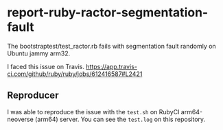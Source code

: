 # report-ruby-ractor-segmentation-fault

The bootstraptest/test_ractor.rb fails with segmentation fault randomly on Ubuntu jammy arm32.

I faced this issue on Travis.
https://app.travis-ci.com/github/ruby/ruby/jobs/612416587#L2421

## Reproducer

I was able to reproduce the issue with the `test.sh` on RubyCI arm64-neoverse (arm64) server. You can see the `test.log` on this repository.
